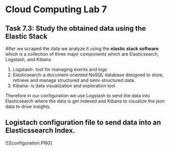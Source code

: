 # Cloud Computing Lab 7

## Task 7.3: Study the obtained data using the Elastic Stack

After we scraped the data we analyze it using the **elastic stack software** which is a collection of three major components  which are Elasticsearch, Logstash, and Kibana<br/>
1. Logstash-  tool for managing events and logs
2. Elasticsearch-a document-oriented NoSQL database designed to store, retrieve and manage structured and semi-structured data.
3. Kibana- is data visualization and exploration tool 

Therefore in our configuration we use Logstash to send the data into Elasticsearch where the data is get indexed and Kibana to visualize the json data to drive insights.  
## Logistach configuration file to send data into an Elasticssearch  Index.

![][configuration.PNG]

